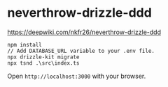 # neverthrow-drizzle-ddd

https://deepwiki.com/nkfr26/neverthrow-drizzle-ddd

```
npm install
// Add DATABASE_URL variable to your .env file.
npx drizzle-kit migrate
npx tsnd .\src\index.ts
```

Open `http://localhost:3000` with your browser.
